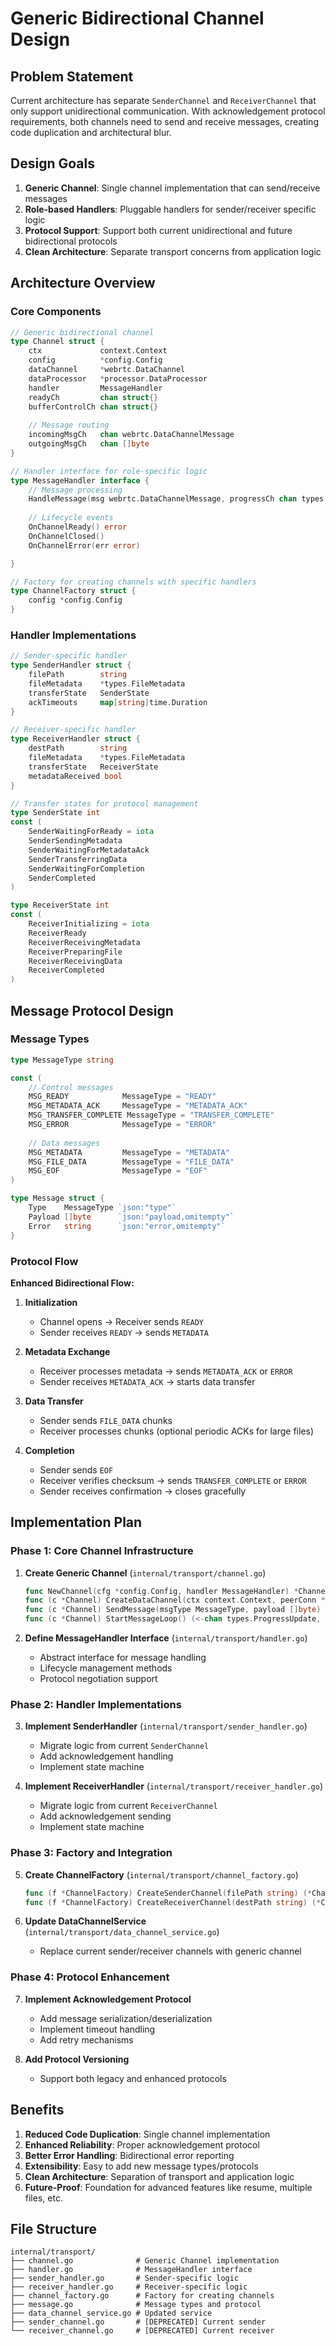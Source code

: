 # Generic Bidirectional Channel Design

## Problem Statement

Current architecture has separate `SenderChannel` and `ReceiverChannel` that only support unidirectional communication. With acknowledgement protocol requirements, both channels need to send and receive messages, creating code duplication and architectural blur.

## Design Goals

1. **Generic Channel**: Single channel implementation that can send/receive messages
2. **Role-based Handlers**: Pluggable handlers for sender/receiver specific logic  
3. **Protocol Support**: Support both current unidirectional and future bidirectional protocols
4. **Clean Architecture**: Separate transport concerns from application logic

## Architecture Overview

### Core Components

```go
// Generic bidirectional channel
type Channel struct {
    ctx             context.Context
    config          *config.Config
    dataChannel     *webrtc.DataChannel
    dataProcessor   *processor.DataProcessor
    handler         MessageHandler
    readyCh         chan struct{}
    bufferControlCh chan struct{}
    
    // Message routing
    incomingMsgCh   chan webrtc.DataChannelMessage
    outgoingMsgCh   chan []byte
}

// Handler interface for role-specific logic
type MessageHandler interface {
    // Message processing
    HandleMessage(msg webrtc.DataChannelMessage, progressCh chan types.ProgressUpdate) error
    
    // Lifecycle events
    OnChannelReady() error
    OnChannelClosed()
    OnChannelError(err error)

}

// Factory for creating channels with specific handlers
type ChannelFactory struct {
    config *config.Config
}
```

### Handler Implementations

```go
// Sender-specific handler
type SenderHandler struct {
    filePath        string
    fileMetadata    *types.FileMetadata
    transferState   SenderState
    ackTimeouts     map[string]time.Duration
}

// Receiver-specific handler  
type ReceiverHandler struct {
    destPath        string
    fileMetadata    *types.FileMetadata
    transferState   ReceiverState
    metadataReceived bool
}

// Transfer states for protocol management
type SenderState int
const (
    SenderWaitingForReady = iota
    SenderSendingMetadata
    SenderWaitingForMetadataAck
    SenderTransferringData
    SenderWaitingForCompletion
    SenderCompleted
)

type ReceiverState int
const (
    ReceiverInitializing = iota
    ReceiverReady
    ReceiverReceivingMetadata
    ReceiverPreparingFile
    ReceiverReceivingData
    ReceiverCompleted
)
```

## Message Protocol Design

### Message Types

```go
type MessageType string

const (
    // Control messages
    MSG_READY            MessageType = "READY"
    MSG_METADATA_ACK     MessageType = "METADATA_ACK"
    MSG_TRANSFER_COMPLETE MessageType = "TRANSFER_COMPLETE"
    MSG_ERROR            MessageType = "ERROR"
    
    // Data messages  
    MSG_METADATA         MessageType = "METADATA"
    MSG_FILE_DATA        MessageType = "FILE_DATA"
    MSG_EOF              MessageType = "EOF"
)

type Message struct {
    Type    MessageType `json:"type"`
    Payload []byte      `json:"payload,omitempty"`
    Error   string      `json:"error,omitempty"`
}
```

### Protocol Flow

**Enhanced Bidirectional Flow:**
1. **Initialization**
   - Channel opens → Receiver sends `READY`
   - Sender receives `READY` → sends `METADATA`

2. **Metadata Exchange**
   - Receiver processes metadata → sends `METADATA_ACK` or `ERROR`
   - Sender receives `METADATA_ACK` → starts data transfer

3. **Data Transfer**
   - Sender sends `FILE_DATA` chunks
   - Receiver processes chunks (optional periodic ACKs for large files)

4. **Completion**
   - Sender sends `EOF`
   - Receiver verifies checksum → sends `TRANSFER_COMPLETE` or `ERROR`
   - Sender receives confirmation → closes gracefully

## Implementation Plan

### Phase 1: Core Channel Infrastructure

1. **Create Generic Channel** (`internal/transport/channel.go`)
   ```go
   func NewChannel(cfg *config.Config, handler MessageHandler) *Channel
   func (c *Channel) CreateDataChannel(ctx context.Context, peerConn *webrtc.PeerConnection, label string) error
   func (c *Channel) SendMessage(msgType MessageType, payload []byte) error
   func (c *Channel) StartMessageLoop() (<-chan types.ProgressUpdate, error)
   ```

2. **Define MessageHandler Interface** (`internal/transport/handler.go`)
   - Abstract interface for message handling
   - Lifecycle management methods
   - Protocol negotiation support

### Phase 2: Handler Implementations

3. **Implement SenderHandler** (`internal/transport/sender_handler.go`)
   - Migrate logic from current `SenderChannel`
   - Add acknowledgement handling
   - Implement state machine

4. **Implement ReceiverHandler** (`internal/transport/receiver_handler.go`)
   - Migrate logic from current `ReceiverChannel` 
   - Add acknowledgement sending
   - Implement state machine

### Phase 3: Factory and Integration

5. **Create ChannelFactory** (`internal/transport/channel_factory.go`)
   ```go
   func (f *ChannelFactory) CreateSenderChannel(filePath string) (*Channel, error)
   func (f *ChannelFactory) CreateReceiverChannel(destPath string) (*Channel, error)
   ```

6. **Update DataChannelService** (`internal/transport/data_channel_service.go`)
   - Replace current sender/receiver channels with generic channel

### Phase 4: Protocol Enhancement

7. **Implement Acknowledgement Protocol**
   - Add message serialization/deserialization
   - Implement timeout handling
   - Add retry mechanisms

8. **Add Protocol Versioning**
   - Support both legacy and enhanced protocols

## Benefits

1. **Reduced Code Duplication**: Single channel implementation
2. **Enhanced Reliability**: Proper acknowledgement protocol
3. **Better Error Handling**: Bidirectional error reporting
4. **Extensibility**: Easy to add new message types/protocols
5. **Clean Architecture**: Separation of transport and application logic
6. **Future-Proof**: Foundation for advanced features like resume, multiple files, etc.

## File Structure

```
internal/transport/
├── channel.go              # Generic Channel implementation
├── handler.go              # MessageHandler interface
├── sender_handler.go       # Sender-specific logic
├── receiver_handler.go     # Receiver-specific logic
├── channel_factory.go      # Factory for creating channels
├── message.go              # Message types and protocol
├── data_channel_service.go # Updated service
├── sender_channel.go       # [DEPRECATED] Current sender
└── receiver_channel.go     # [DEPRECATED] Current receiver
```